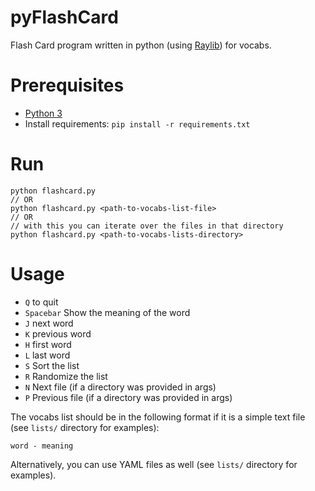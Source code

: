 # pyFlashCard

Flash Card program written in python (using [Raylib](https://www.raylib.com/)) for vocabs.

# Prerequisites

- [Python 3](https://www.python.org/downloads/)
- Install requirements: `pip install -r requirements.txt`

# Run

```
python flashcard.py
// OR
python flashcard.py <path-to-vocabs-list-file>
// OR
// with this you can iterate over the files in that directory
python flashcard.py <path-to-vocabs-lists-directory>
```

# Usage

- `Q` to quit
- `Spacebar` Show the meaning of the word
- `J` next word
- `K` previous word
- `H` first word
- `L` last word
- `S` Sort the list
- `R` Randomize the list
- `N` Next file (if a directory was provided in args)
- `P` Previous file (if a directory was provided in args)

The vocabs list should be in the following format if it is a simple text file (see `lists/` directory for examples):

```
word - meaning
```
Alternatively, you can use YAML files as well (see `lists/` directory for examples).
